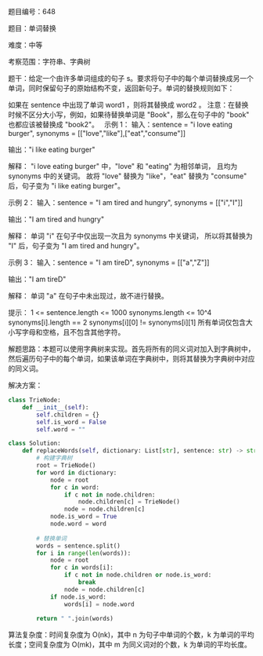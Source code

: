 题目编号：648

题目：单词替换

难度：中等

考察范围：字符串、字典树

题干：给定一个由许多单词组成的句子 s。要求将句子中的每个单词替换成另一个单词，同时保留句子的原始结构不变，返回新句子。单词的替换规则如下：

如果在 sentence 中出现了单词 word1 ，则将其替换成 word2 。
注意：在替换时候不区分大小写，例如，如果待替换单词是 "Book"，那么在句子中的 "book" 也都应该被替换成 "book2"。
 
示例 1：
输入：sentence = "i love eating burger", synonyms = [["love","like"],["eat","consume"]]

输出："i like eating burger"

解释：
"i love eating burger" 中，"love" 和 "eating" 为相邻单词，
且均为 synonyms 中的关键词。
故将 "love" 替换为 "like"，"eat" 替换为 "consume" 后，句子变为 "i like eating burger"。

示例 2：
输入：sentence = "I am tired and hungry", synonyms = [["i","I"]]

输出："I am tired and hungry"

解释：
单词 "i" 在句子中仅出现一次且为 synonyms 中关键词，
所以将其替换为 "I" 后，句子变为 "I am tired and hungry"。

示例 3：
输入：sentence = "I am tireD", synonyms = [["a","Z"]]

输出："I am tireD"

解释：
单词 "a" 在句子中未出现过，故不进行替换。

提示：
1 <= sentence.length <= 1000
synonyms.length <= 10^4
synonyms[i].length == 2
synonyms[i][0] != synonyms[i][1]
所有单词仅包含大小写字母和空格，且不包含其他字符。

解题思路：本题可以使用字典树来实现。首先将所有的同义词对加入到字典树中，然后遍历句子中的每个单词，如果该单词在字典树中，则将其替换为字典树中对应的同义词。

解决方案：

```python
class TrieNode:
    def __init__(self):
        self.children = {}
        self.is_word = False
        self.word = ""

class Solution:
    def replaceWords(self, dictionary: List[str], sentence: str) -> str:
        # 构建字典树
        root = TrieNode()
        for word in dictionary:
            node = root
            for c in word:
                if c not in node.children:
                    node.children[c] = TrieNode()
                node = node.children[c]
            node.is_word = True
            node.word = word
        
        # 替换单词
        words = sentence.split()
        for i in range(len(words)):
            node = root
            for c in words[i]:
                if c not in node.children or node.is_word:
                    break
                node = node.children[c]
            if node.is_word:
                words[i] = node.word
        
        return " ".join(words)
```

算法复杂度：时间复杂度为 O(nk)，其中 n 为句子中单词的个数，k 为单词的平均长度；空间复杂度为 O(mk)，其中 m 为同义词对的个数，k 为单词的平均长度。
